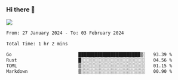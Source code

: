 ### Hi there 👋️

![](https://komarev.com/ghpvc/?username=Loner1024)

<!--START_SECTION:waka-->

```txt
From: 27 January 2024 - To: 03 February 2024

Total Time: 1 hr 2 mins

Go                         ███████████████████████▒░   93.39 %
Rust                       █░░░░░░░░░░░░░░░░░░░░░░░░   04.56 %
TOML                       ▒░░░░░░░░░░░░░░░░░░░░░░░░   01.15 %
Markdown                   ▒░░░░░░░░░░░░░░░░░░░░░░░░   00.90 %
```

<!--END_SECTION:waka-->



